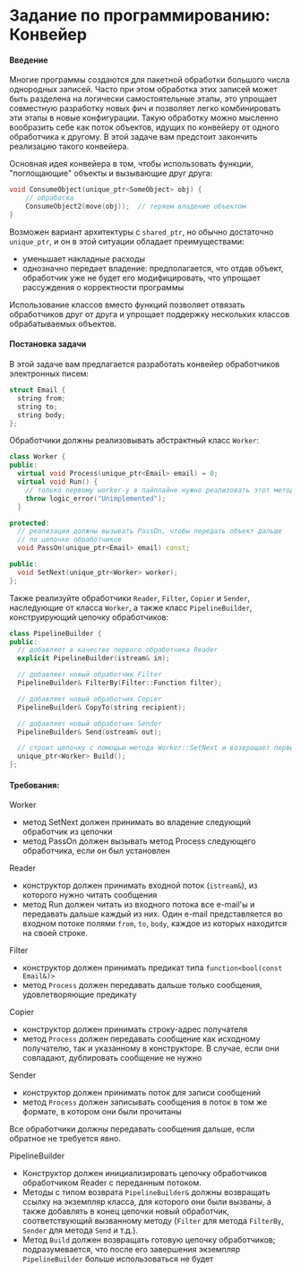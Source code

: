 # Задание по программированию: Конвейер
#### Введение
Многие программы создаются для пакетной обработки большого числа однородных записей. Часто при этом обработка этих записей может быть разделена на логически самостоятельные этапы, это упрощает совместную разработку новых фич и позволяет легко комбинировать эти этапы в новые конфигурации. Такую обработку можно мысленно вообразить себе как поток объектов, идущих по конвейеру от одного обработчика к другому. В этой задаче вам предстоит закончить реализацию такого конвейера.

Основная идея конвейера в том, чтобы использовать функции, "поглощающие" объекты и вызывающие друг друга:
```cpp
void ConsumeObject(unique_ptr<SomeObject> obj) {
    // обработка
    ConsumeObject2(move(obj));  // теряем владение объектом
}
```
Возможен вариант архитектуры с `shared_ptr`, но обычно достаточно `unique_ptr`, и он в этой ситуации обладает преимуществами:

* уменьшает накладные расходы
* однозначно передает владение: предполагается, что отдав объект, обработчик уже не будет его модифицировать, что упрощает рассуждения о корректности программы

Использование классов вместо функций позволяет отвязать обработчиков друг от друга и упрощает поддержку нескольких классов обрабатываемых объектов.

#### Постановка задачи
В этой задаче вам предлагается разработать конвейер обработчиков электронных писем:
```cpp
struct Email {
  string from;
  string to;
  string body;
};
```
Обработчики должны реализовывать абстрактный класс `Worker`:
```cpp
class Worker {
public:
  virtual void Process(unique_ptr<Email> email) = 0;
  virtual void Run() {
    // только первому worker-у в пайплайне нужно реализовать этот метод
    throw logic_error("Unimplemented");
  }

protected:
  // реализации должны вызывать PassOn, чтобы передать объект дальше
  // по цепочке обработчиков
  void PassOn(unique_ptr<Email> email) const;

public:
  void SetNext(unique_ptr<Worker> worker);
};
```
Также реализуйте обработчики `Reader`, `Filter`, `Copier` и `Sender`, наследующие от класса `Worker`, а также класс `PipelineBuilder`, конструирующий цепочку обработчиков:  
```cpp
class PipelineBuilder {
public:
  // добавляет в качестве первого обработчика Reader
  explicit PipelineBuilder(istream& in);

  // добавляет новый обработчик Filter
  PipelineBuilder& FilterBy(Filter::Function filter);

  // добавляет новый обработчик Copier
  PipelineBuilder& CopyTo(string recipient);

  // добавляет новый обработчик Sender
  PipelineBuilder& Send(ostream& out);

  // строит цепочку с помощью метода Worker::SetNext и возвращает первый обработчик в построенной цепочке
  unique_ptr<Worker> Build();
};
```
#### Требования:

Worker
* метод SetNext должен принимать во владение следующий обработчик из цепочки
* метод PassOn должен вызывать метод Process следующего обработчика, если он был установлен

Reader
* конструктор должен принимать входной поток (`istream&`), из которого нужно читать сообщения
* метод Run должен читать из входного потока все e-mail'ы и передавать дальше каждый из них. Один e-mail представляется во входном потоке полями `from`, `to`, `body`, каждое из которых находится на своей строке.

Filter
* конструктор должен принимать предикат типа `function<bool(const Email&)>`
* метод `Process` должен передавать дальше только сообщения, удовлетворяющие предикату

Copier
* конструктор должен принимать строку-адрес получателя
* метод `Process` должен передавать сообщение как исходному получателю, так и указанному в конструкторе. В случае, если они совпадают, дублировать сообщение не нужно

Sender
* конструктор должен принимать поток для записи сообщений
* метод `Process` должен записывать сообщения в поток в том же формате, в котором они были прочитаны

Все обработчики должны передавать сообщения дальше, если обратное не требуется явно.

PipelineBuilder
* Конструктор должен инициализировать цепочку обработчиков обработчиком Reader с переданным потоком.
* Методы с типом возврата `PipelineBuilder&` должны возвращать ссылку на экземпляр класса, для которого они были вызваны, а также добавлять в конец цепочки новый обработчик, соответствующий вызванному методу (`Filter` для метода `FilterBy`, `Sender` для метода `Send` и т.д.).
* Метод `Build` должен возвращать готовую цепочку обработчиков; подразумевается, что после его завершения экземпляр `PipelineBuilder` больше использоваться не будет
